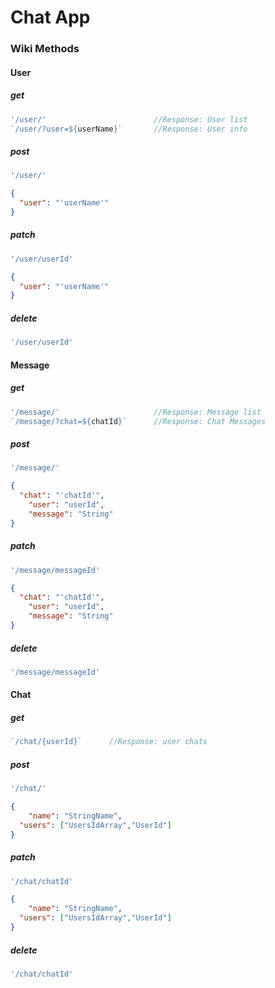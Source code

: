 # Chat App 

### Wiki Methods
#### User

##### get
```javascript
'/user/'                        //Response: User list
`/user/?user=${userName}`       //Response: User info
```
##### post
```javascript
'/user/'
```
```json
{
  "user": "'userName'"
}
```
##### patch
```javascript
'/user/userId'
```
```json
{
  "user": "'userName'"
}
```
##### delete
```javascript
'/user/userId'
```
#### Message

##### get
```javascript
'/message/'                     //Response: Message list
`/message/?chat=${chatId}`      //Response: Chat Messages
```
##### post
```javascript
'/message/'
```
```json
{
  "chat": "'chatId'",
	"user": "userId",
	"message": "String"
}
```
##### patch
```javascript
'/message/messageId'
```
```json
{
  "chat": "'chatId'",
	"user": "userId",
	"message": "String"
}
```
##### delete
```javascript
'/message/messageId'
```
#### Chat

##### get
```javascript
`/chat/{userId}`      //Response: user chats
```
##### post
```javascript
'/chat/'
```
```json
{
	"name": "StringName",
  "users": ["UsersIdArray","UserId"]
}
```
##### patch
```javascript
'/chat/chatId'
```
```json
{
	"name": "StringName",
  "users": ["UsersIdArray","UserId"]
}
```
##### delete
```javascript
'/chat/chatId'
```